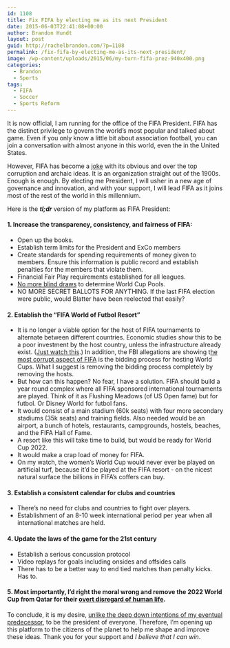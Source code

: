```yaml
---
id: 1108
title: Fix FIFA by electing me as its next President
date: 2015-06-03T22:41:08+00:00
author: Brandon Hundt
layout: post
guid: http://rachelbrandon.com/?p=1108
permalink: /fix-fifa-by-electing-me-as-its-next-president/
image: /wp-content/uploads/2015/06/my-turn-fifa-prez-940x400.png
categories:
  - Brandon
  - Sports
tags:
  - FIFA
  - Soccer
  - Sports Reform
---
```

It is now official, I am running for the office of the FIFA President. FIFA has the distinct privilege to govern the world’s most popular and talked about game. Even if you only know a little bit about association football, you can join a conversation with almost anyone in this world, even the in the United States.

<!--more-->

However, FIFA has become a [joke](http://www.nbcnews.com/news/us-news/accused-fifa-executive-citing-onion-says-u-s-hosting-world-n367401) with its obvious and over the top corruption and archaic ideas. It is an organization straight out of the 1900s. Enough is enough. By electing me President, I will usher in a new age of governance and innovation, and with your support, I will lead FIFA as it joins most of the rest of the world in this millennium.

Here is the _**tl;dr**_ version of my platform as FIFA President:

#### 1. Increase the transparency, consistency, and fairness of FIFA:

<ul style="margin-top: 0;">
  <li>
    Open up the books.
  </li>
  <li>
    Establish term limits for the President and ExCo members
  </li>
  <li>
    Create standards for spending requirements of money given to members. Ensure this information is public record and establish penalties for the members that violate them.
  </li>
  <li>
    Financial Fair Play requirements established for all leagues.
  </li>
  <li>
    <a href="http://rachelbrandon.com/how-to-remove-bribery-from-fifas-world-cup-selection-process/">No more blind draws</a> to determine World Cup Pools.
  </li>
  <li>
    NO MORE SECRET BALLOTS FOR ANYTHING. If the last FIFA election were public, would Blatter have been reelected that easily?
  </li>
</ul>

#### 2. Establish the &#8220;FIFA World of Futbol Resort&#8221;

<ul style="margin-top: 0;">
  <li>
    It is no longer a viable option for the host of FIFA tournaments to alternate between different countries. Economic studies show this to be a poor investment by the host country, unless the infrastructure already exist. (<a href="https://www.youtube.com/watch?v=DlJEt2KU33I">Just watch this</a>.) In addition, the FBI allegations are showing t<a href="http://www.reuters.com/article/2015/06/03/us-soccer-fifa-idUSKBN0OI22P20150603">he most corrupt aspect of FIFA</a> is the bidding process for hosting World Cups. What I suggest is removing the bidding process completely by removing the hosts.
  </li>
  <li>
    But how can this happen? No fear, I have a solution. FIFA should build a year round complex where all FIFA sponsored international tournaments are played. Think of it as Flushing Meadows (of US Open fame) but for futbol. Or Disney World for futbol fans.
  </li>
  <li>
    It would consist of a main stadium (60k seats) with four more secondary stadiums (35k seats) and training fields. Also needed would be an airport, a bunch of hotels, restaurants, campgrounds, hostels, beaches, and the FIFA Hall of Fame.
  </li>
  <li>
    A resort like this will take time to build, but would be ready for World Cup 2022.
  </li>
  <li>
    It would make a crap load of money for FIFA.
  </li>
  <li>
    On my watch, the women’s World Cup would never ever be played on artificial turf, because it’d be played at the FIFA resort - on the nicest natural surface the billions in FIFA’s coffers can buy.
  </li>
</ul>

#### 3. Establish a consistent calendar for clubs and countries

<ul style="margin-top: 0;">
  <li>
    There’s no need for clubs and countries to fight over players.
  </li>
  <li>
    Establishment of an 8-10 week international period per year when all international matches are held.
  </li>
</ul>

#### 4. Update the laws of the game for the 21st century

<ul style="margin-top: 0;">
  <li>
    Establish a serious concussion protocol
  </li>
  <li>
    Video replays for goals including onsides and offsides calls
  </li>
  <li>
    There has to be a better way to end tied matches than penalty kicks. Has to.
  </li>
</ul>

#### 5. Most importantly, I’d right the moral wrong and remove the 2022 World Cup from Qatar for their [overt disregard of human life](http://www.hrw.org/world-report/2014/country-chapters/qatar).

To conclude, it is my desire, [unlike the deep down intentions of my eventual predecessor](http://www.vox.com/2015/5/29/8688243/fifa-president-sepp-blatter-proclaims-himself-president-of-everybody), to be the president of everyone. Therefore, I’m opening up this platform to the citizens of the planet to help me shape and improve these ideas. Thank you for your support and _I believe that I can win_.
